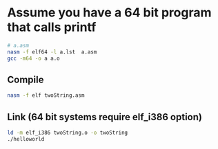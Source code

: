 # Assume you have a 64 bit program that calls printf

```bash
# a.asm
nasm -f elf64 -l a.lst  a.asm
gcc -m64 -o a a.o
```

## Compile

```bash
nasm -f elf twoString.asm
```

## Link (64 bit systems require elf_i386 option)

```bash
ld -m elf_i386 twoString.o -o twoString
./helloworld
```
